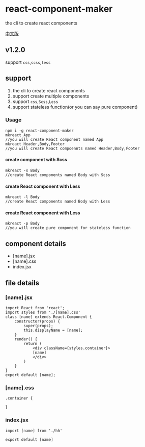# react-component-maker

the cli to create react components

[中文版](https://github.com/sunbrother/react-component-maker/blob/master/README-zh.md)

## v1.2.0

support `css`,`scss`,`less`

## support

1. the cli to create react components
2. support create multiple components
3. support `css`,`Scss`,`Less`
4. support stateless function(or you can say pure component)
### Usage

```
npm i -g react-component-maker
mkreact App
//you will create React component named App
mkreact Header,Body,Footer
//you will create React compoennts named Header,Body,Footer
```

#### create component with Scss
```
mkreact -s Body
//create React components named Body with Scss
```
#### create React component with Less
```
mkreact -l Body
//create React components named Body with Less
```

#### create React component with Less
```
mkreact -p Body
//you will create pure component for stateless function
```

## component details


- [name].jsx
- [name].css
- index.jsx

## file details

### [name].jsx

```
import React from 'react';
import styles from './[name].css'
class [name] extends React.Component {
    constructor(props) {
        super(props);
        this.displayName = [name];
    }
    render() {
        return (
            <div className={styles.container}>
            [name]
            </div>
        )
    }
}
export default [name];
```

### [name].css

```
.container {
  
}
```

### index.jsx

```
import [name] from './hh'

export default [name]
```
